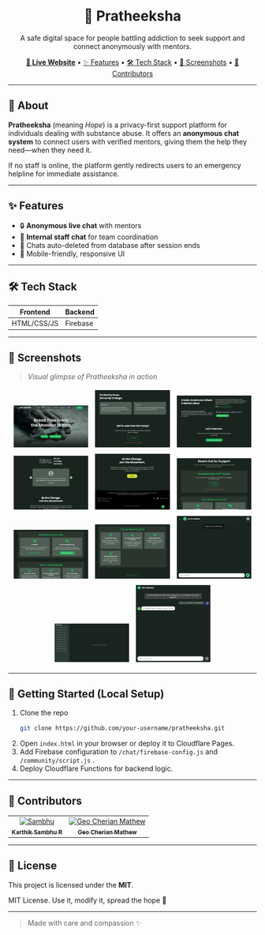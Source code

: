 
<h1 align="center">🌿 Pratheeksha</h1>
<p align="center">A safe digital space for people battling addiction to seek support and connect anonymously with mentors.</p>

<p align="center">
  <a href="https://pratheeksha.pages.dev/" target="_blank"><strong>🚀 Live Website</strong></a> •
  <a href="#features">✨ Features</a> •
  <a href="#tech-stack">🛠 Tech Stack</a> •
  <a href="#screenshots">📸 Screenshots</a> •
  <a href="#contributors">🤝 Contributors</a>
</p>

---

## 🌟 About

**Pratheeksha** (meaning *Hope*) is a privacy-first support platform for individuals dealing with substance abuse. It offers an **anonymous chat system** to connect users with verified mentors, giving them the help they need—when they need it.

If no staff is online, the platform gently redirects users to an emergency helpline for immediate assistance.

---

## ✨ Features

- 🔒 **Anonymous live chat** with mentors
- 💬 **Internal staff chat** for team coordination
- 📂 Chats auto-deleted from database after session ends
- 📱 Mobile-friendly, responsive UI

---

## 🛠 Tech Stack

| Frontend | Backend |
|---------|---------|
| HTML/CSS/JS | Firebase |

---

## 📸 Screenshots

> _Visual glimpse of Pratheeksha in action_

<div align="center">

<img src="./screenshots/main.webp" width="30%" style="margin: 5px;" />
<img src="./screenshots/main%202.webp" width="30%" style="margin: 5px;" />
<img src="./screenshots/main%203.webp" width="30%" style="margin: 5px;" />

<img src="./screenshots/main%204.webp" width="30%" style="margin: 5px;" />
<img src="./screenshots/main%205.webp" width="30%" style="margin: 5px;" />
<img src="./screenshots/get-help%201.webp" width="30%" style="margin: 5px;" />

<img src="./screenshots/get-help%202.webp" width="30%" style="margin: 5px;" />
<img src="./screenshots/get-help%203.webp" width="30%" style="margin: 5px;" />
<img src="./screenshots/chat.png" width="30%" style="margin: 5px;" />

<img src="./screenshots/mentor%20dashboard.png" width="30%" style="margin: 5px;" />
<img src="./screenshots/community.png" width="30%" style="margin: 5px;" />

</div>

---

## 🚀 Getting Started (Local Setup)

1. Clone the repo  
   ```bash
   git clone https://github.com/your-username/pratheeksha.git
   ```
2. Open `index.html` in your browser or deploy it to Cloudflare Pages.
3. Add Firebase configuration to `/chat/firebase-config.js` and `/community/script.js` .
4. Deploy Cloudflare Functions for backend logic.

---

## 🤝 Contributors

<table>
  <tr>
    <td align="center">
      <a href="https://karthiksambhur.pages.dev/">
        <img src="https://avatars.githubusercontent.com/u/177924019" width="100px;" alt="Sambhu"/>
        <br /><sub><b>Karthik Sambhu R</b></sub>
      </a>
      <br />
    </td>
    <td align="center">
      <a href="https://github.com/geo-cherian-mathew-2k28">
        <img src="https://avatars.githubusercontent.com/u/167351277?v=4" width="100px;" alt="Geo Cherian Mathew"/>
        <br/><sub><b>Geo Cherian Mathew</b></sub>
      </a>
      <br/>
    </td>
  </tr>
</table>

---

## 📜 License

This project is licensed under the **MIT**.

MIT License. Use it, modify it, spread the hope 💚

---

> Made with care and compassion ✨
